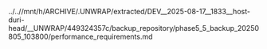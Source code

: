 ../..//mnt/h/ARCHIVE/.UNWRAP/extracted/DEV__2025-08-17__1833__host-duri-head/__UNWRAP/449324357c/backup_repository/phase5_5_backup_20250805_103800/performance_requirements.md